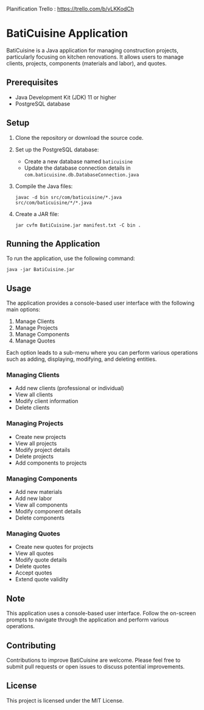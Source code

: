 Planification Trello : https://trello.com/b/vLKKodCh


# BatiCuisine Application

BatiCuisine is a Java application for managing construction projects, particularly focusing on kitchen renovations. It allows users to manage clients, projects, components (materials and labor), and quotes.

## Prerequisites

- Java Development Kit (JDK) 11 or higher
- PostgreSQL database

## Setup

1. Clone the repository or download the source code.

2. Set up the PostgreSQL database:
   - Create a new database named `baticuisine`
   - Update the database connection details in `com.baticuisine.db.DatabaseConnection.java`

3. Compile the Java files:
   ```
   javac -d bin src/com/baticuisine/*.java src/com/baticuisine/*/*.java
   ```

4. Create a JAR file:
   ```
   jar cvfm BatiCuisine.jar manifest.txt -C bin .
   ```

## Running the Application

To run the application, use the following command:

```
java -jar BatiCuisine.jar
```

## Usage

The application provides a console-based user interface with the following main options:

1. Manage Clients
2. Manage Projects
3. Manage Components
4. Manage Quotes

Each option leads to a sub-menu where you can perform various operations such as adding, displaying, modifying, and deleting entities.

### Managing Clients

- Add new clients (professional or individual)
- View all clients
- Modify client information
- Delete clients

### Managing Projects

- Create new projects
- View all projects
- Modify project details
- Delete projects
- Add components to projects

### Managing Components

- Add new materials
- Add new labor
- View all components
- Modify component details
- Delete components

### Managing Quotes

- Create new quotes for projects
- View all quotes
- Modify quote details
- Delete quotes
- Accept quotes
- Extend quote validity

## Note

This application uses a console-based user interface. Follow the on-screen prompts to navigate through the application and perform various operations.

## Contributing

Contributions to improve BatiCuisine are welcome. Please feel free to submit pull requests or open issues to discuss potential improvements.

## License

This project is licensed under the MIT License.
